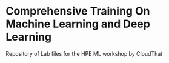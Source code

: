 # Comprehensive Training On Machine Learning and Deep Learning

Repository of Lab files for the HPE ML workshop by CloudThat
